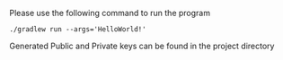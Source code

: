 Please use the following command to run the program
```
./gradlew run --args='HelloWorld!'    
```

Generated Public and Private keys can be found in the project directory
